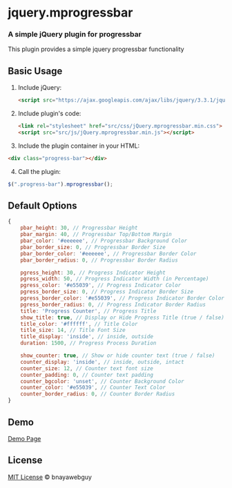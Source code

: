 # jquery.mprogressbar

### A simple jQuery plugin for progressbar

This plugin provides a simple jquery progressbar functionality

## Basic Usage

1. Include jQuery:

    ```html
    <script src="https://ajax.googleapis.com/ajax/libs/jquery/3.3.1/jquery.min.js"></script>
    ```

2. Include plugin's code:

    ```html
    <link rel="stylesheet" href="src/css/jQuery.mprogressbar.min.css">
    <script src="src/js/jQuery.mprogressbar.min.js"></script>
    ```    

3. Include the plugin container in your HTML:

  ```html
  <div class="progress-bar"></div>
  ```    

4. Call the plugin:

  ```javascript
  $(".progress-bar").mprogressbar();
  ```
  
  ## Default Options

```javascript
{
    pbar_height: 30, // Progressbar Height
    pbar_margin: 40, // Progressbar Top/Bottom Margin
    pbar_color: '#eeeeee', // Progressbar Background Color
    pbar_border_size: 0, // Progressbar Border Size
    pbar_border_color: '#eeeeee', // Progressbar Border Color
    pbar_border_radius: 0, // Progressbar Border Radius

    pgress_height: 30, // Progress Indicator Height
    pgress_width: 50, // Progress Indicator Width (in Percentage)
    pgress_color: '#e55039', // Progress Indicator Color
    pgress_border_size: 0, // Progress Indicator Border Size
    pgress_border_color: '#e55039', // Progress Indicator Border Color
    pgress_border_radius: 0, // Progress Indicator Border Radius
    title: 'Progress Counter', // Progress Title
    show_title: true, // Display or Hide Progress Title (true / false)
    title_color: '#ffffff', // Title Color
    title_size: 14, // Title Font Size
    title_display: 'inside', // inside, outside
    duration: 1500, // Progress Process Duration

    show_counter: true, // Show or hide counter text (true / false)
    counter_display: 'inside', // inside, outside, intact
    counter_size: 12, // Counter text font size
    counter_padding: 0, // Counter text padding
    counter_bgcolor: 'unset', // Counter Background Color
    counter_color: '#e55039', // Counter Text Color
    counter_border_radius: 0, // Counter Border Radius
}
```

## Demo
[Demo Page](https://mysticalthemes.com/jquery-plugins/mprogressbar)

## License

[MIT License](https://imalliaros.mit-license.org/) © bnayawebguy